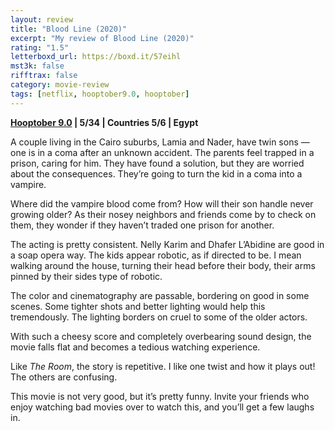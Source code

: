 ```yaml
---
layout: review
title: "Blood Line (2020)"
excerpt: "My review of Blood Line (2020)"
rating: "1.5"
letterboxd_url: https://boxd.it/57eihl
mst3k: false
rifftrax: false
category: movie-review
tags: [netflix, hooptober9.0, hooptober]
---
```


<b><a href="https://boxd.it/pOmcY" target="_blank" rel="noopener">Hooptober 9.0</a> | 5/34 | Countries 5/6 | Egypt</b>

A couple living in the Cairo suburbs, Lamia and Nader, have twin sons — one is in a coma after an unknown accident. The parents feel trapped in a prison, caring for him. They have found a solution, but they are worried about the consequences. They’re going to turn the kid in a coma into a vampire.

Where did the vampire blood come from? How will their son handle never growing older? As their nosey neighbors and friends come by to check on them, they wonder if they haven’t traded one prison for another.

The acting is pretty consistent. Nelly Karim and Dhafer L’Abidine are good in a soap opera way. The kids appear robotic, as if directed to be. I mean walking around the house, turning their head before their body, their arms pinned by their sides type of robotic.

The color and cinematography are passable, bordering on good in some scenes. Some tighter shots and better lighting would help this tremendously. The lighting borders on cruel to some of the older actors.

With such a cheesy score and completely overbearing sound design, the movie falls flat and becomes a tedious watching experience.

Like <i>The Room</i>, the story is repetitive. I like one twist and how it plays out! The others are confusing.

This movie is not very good, but it’s pretty funny. Invite your friends who enjoy watching bad movies over to watch this, and you’ll get a few laughs in.
